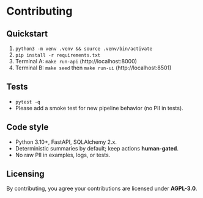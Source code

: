 # Contributing

## Quickstart
1. `python3 -m venv .venv && source .venv/bin/activate`
2. `pip install -r requirements.txt`
3. Terminal A: `make run-api` (http://localhost:8000)
4. Terminal B: `make seed` then `make run-ui` (http://localhost:8501)

## Tests
- `pytest -q`
- Please add a smoke test for new pipeline behavior (no PII in tests).

## Code style
- Python 3.10+, FastAPI, SQLAlchemy 2.x.
- Deterministic summaries by default; keep actions **human-gated**.
- No raw PII in examples, logs, or tests.

## Licensing
By contributing, you agree your contributions are licensed under **AGPL-3.0**.

